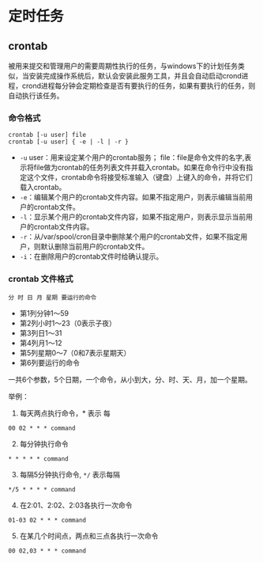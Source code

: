 # 定时任务

## crontab

被用来提交和管理用户的需要周期性执行的任务，与windows下的计划任务类似，当安装完成操作系统后，默认会安装此服务工具，并且会自动启动crond进程，crond进程每分钟会定期检查是否有要执行的任务，如果有要执行的任务，则自动执行该任务。

### 命令格式

    crontab [-u user] file
    crontab [-u user] { -e | -l | -r }

- `-u` user：用来设定某个用户的crontab服务；
file：file是命令文件的名字,表示将file做为crontab的任务列表文件并载入crontab。如果在命令行中没有指定这个文件，crontab命令将接受标准输入（键盘）上键入的命令，并将它们载入crontab。
- `-e`：编辑某个用户的crontab文件内容。如果不指定用户，则表示编辑当前用户的crontab文件。
- `-l`：显示某个用户的crontab文件内容，如果不指定用户，则表示显示当前用户的crontab文件内容。
- `-r`：从/var/spool/cron目录中删除某个用户的crontab文件，如果不指定用户，则默认删除当前用户的crontab文件。
- `-i`：在删除用户的crontab文件时给确认提示。

### crontab 文件格式

    分 时 日 月 星期 要运行的命令

- 第1列分钟1～59
- 第2列小时1～23（0表示子夜）
- 第3列日1～31
- 第4列月1～12
- 第5列星期0～7（0和7表示星期天）
- 第6列要运行的命令

一共6个参数，5个日期，一个命令，从小到大，分、时、天、月，加一个星期。

举例：

1. 每天两点执行命令，* 表示 每

```
00 02 * * * command
```

2. 每分钟执行命令

```
* * * * * command
```

3. 每隔5分钟执行命令, `*/` 表示每隔

```
*/5 * * * * command
```

4. 在2:01、2:02、2:03各执行一次命令

```
01-03 02 * * * command
```

5. 在某几个时间点，两点和三点各执行一次命令

```
00 02,03 * * * command
```

